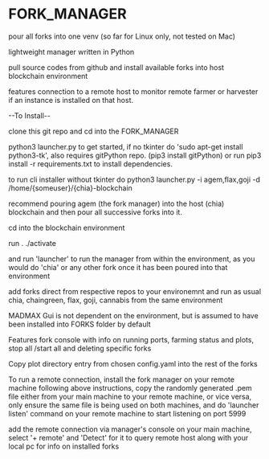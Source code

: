 # FORK_MANAGER
pour all forks into one venv (so far for Linux only, not tested on Mac)  

lightweight manager written in Python
  
pull source codes from github and install available forks into host blockchain environment  
  
features connection to a remote host to monitor remote farmer or harvester if an instance is installed on that host.
  
--To Install--  
  
clone this git repo and cd into the FORK_MANAGER  
  
python3 launcher.py to get started, if no tkinter do 'sudo apt-get install python3-tk', also requires gitPython repo. (pip3 install gitPython) or run pip3 install -r requirements.txt to install dependencies.
  
to run cli installer without tkinter do python3 launcher.py -i agem,flax,goji -d /home/{someuser}/{chia}-blockchain  

recommend pouring agem (the fork manager) into the host (chia) blockchain and then pour all successive forks into it.
   
cd into the blockchain environment  
  
run . ./activate  
  
and run 'launcher' to run the manager from within the environment, as you would do 'chia' or any other fork once it has been poured into that environment
  
add forks direct from respective repos to your environemnt and run as usual chia, chaingreen, flax, goji, cannabis from the same environment
  
MADMAX Gui is not dependent on the environment, but is assumed to have been installed into FORKS folder by default   
  
Features fork console with info on running ports, farming status and plots, stop all /start all and deleting specific forks   
  
Copy plot directory entry from chosen config.yaml into the rest of the forks  

To run a remote connection, install the fork manager on your remote machine following above instructions, copy the randomly generated .pem file either from your main machine to your remote machine, or vice versa, only ensure the same file is being used on both machines, and do 'launcher listen' command on your remote machine to start listening on port 5999  
  
add the remote connection via manager's console on your main machine, select '+ remote' and 'Detect' for it to query remote host along with your local pc for info on installed forks  
  
